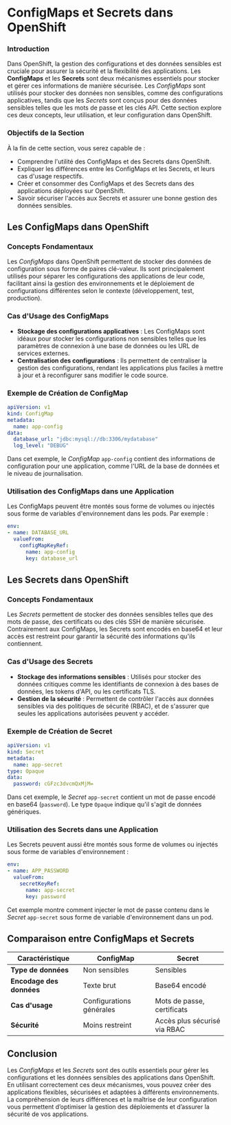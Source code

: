 # ConfigMaps et Secrets dans OpenShift

### Introduction

Dans OpenShift, la gestion des configurations et des données sensibles est cruciale pour assurer la sécurité et la flexibilité des applications. Les **ConfigMaps** et les **Secrets** sont deux mécanismes essentiels pour stocker et gérer ces informations de manière sécurisée. Les *ConfigMaps* sont utilisés pour stocker des données non sensibles, comme des configurations applicatives, tandis que les *Secrets* sont conçus pour des données sensibles telles que les mots de passe et les clés API. Cette section explore ces deux concepts, leur utilisation, et leur configuration dans OpenShift.

### Objectifs de la Section

À la fin de cette section, vous serez capable de :

- Comprendre l'utilité des ConfigMaps et des Secrets dans OpenShift.
- Expliquer les différences entre les ConfigMaps et les Secrets, et leurs cas d'usage respectifs.
- Créer et consommer des ConfigMaps et des Secrets dans des applications déployées sur OpenShift.
- Savoir sécuriser l'accès aux Secrets et assurer une bonne gestion des données sensibles.

## Les ConfigMaps dans OpenShift

### Concepts Fondamentaux

Les *ConfigMaps* dans OpenShift permettent de stocker des données de configuration sous forme de paires clé-valeur. Ils sont principalement utilisés pour séparer les configurations des applications de leur code, facilitant ainsi la gestion des environnements et le déploiement de configurations différentes selon le contexte (développement, test, production).

### Cas d'Usage des ConfigMaps

- **Stockage des configurations applicatives** : Les ConfigMaps sont idéaux pour stocker les configurations non sensibles telles que les paramètres de connexion à une base de données ou les URL de services externes.
- **Centralisation des configurations** : Ils permettent de centraliser la gestion des configurations, rendant les applications plus faciles à mettre à jour et à reconfigurer sans modifier le code source.

### Exemple de Création de ConfigMap

```yaml
apiVersion: v1
kind: ConfigMap
metadata:
  name: app-config
data:
  database_url: "jdbc:mysql://db:3306/mydatabase"
  log_level: "DEBUG"
```

Dans cet exemple, le *ConfigMap* `app-config` contient des informations de configuration pour une application, comme l'URL de la base de données et le niveau de journalisation.

### Utilisation des ConfigMaps dans une Application

Les ConfigMaps peuvent être montés sous forme de volumes ou injectés sous forme de variables d'environnement dans les pods. Par exemple :

```yaml
env:
- name: DATABASE_URL
  valueFrom:
    configMapKeyRef:
      name: app-config
      key: database_url
```

## Les Secrets dans OpenShift

### Concepts Fondamentaux

Les *Secrets* permettent de stocker des données sensibles telles que des mots de passe, des certificats ou des clés SSH de manière sécurisée. Contrairement aux ConfigMaps, les Secrets sont encodés en base64 et leur accès est restreint pour garantir la sécurité des informations qu'ils contiennent.

### Cas d'Usage des Secrets

- **Stockage des informations sensibles** : Utilisés pour stocker des données critiques comme les identifiants de connexion à des bases de données, les tokens d'API, ou les certificats TLS.
- **Gestion de la sécurité** : Permettent de contrôler l'accès aux données sensibles via des politiques de sécurité (RBAC), et de s'assurer que seules les applications autorisées peuvent y accéder.

### Exemple de Création de Secret

```yaml
apiVersion: v1
kind: Secret
metadata:
  name: app-secret
type: Opaque
data:
  password: cGFzc3dvcmQxMjM=
```

Dans cet exemple, le *Secret* `app-secret` contient un mot de passe encodé en base64 (`password`). Le type `Opaque` indique qu'il s'agit de données génériques.

### Utilisation des Secrets dans une Application

Les Secrets peuvent aussi être montés sous forme de volumes ou injectés sous forme de variables d'environnement :

```yaml
env:
- name: APP_PASSWORD
  valueFrom:
    secretKeyRef:
      name: app-secret
      key: password
```

Cet exemple montre comment injecter le mot de passe contenu dans le *Secret* `app-secret` sous forme de variable d'environnement dans un pod.

## Comparaison entre ConfigMaps et Secrets

| **Caractéristique**       | **ConfigMap**                | **Secret**                    |
|---------------------------|------------------------------|-------------------------------|
| **Type de données**       | Non sensibles                | Sensibles                     |
| **Encodage des données**  | Texte brut                   | Base64 encodé                 |
| **Cas d'usage**           | Configurations générales     | Mots de passe, certificats    |
| **Sécurité**              | Moins restreint              | Accès plus sécurisé via RBAC  |

## Conclusion

Les *ConfigMaps* et les *Secrets* sont des outils essentiels pour gérer les configurations et les données sensibles des applications dans OpenShift. En utilisant correctement ces deux mécanismes, vous pouvez créer des applications flexibles, sécurisées et adaptées à différents environnements. La compréhension de leurs différences et la maîtrise de leur configuration vous permettent d’optimiser la gestion des déploiements et d’assurer la sécurité de vos applications.

